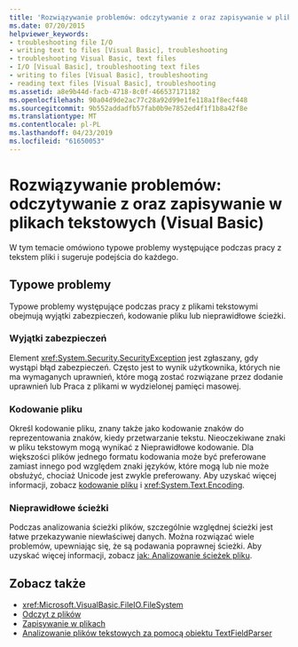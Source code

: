 ```yaml
---
title: 'Rozwiązywanie problemów: odczytywanie z oraz zapisywanie w plikach tekstowych (Visual Basic)'
ms.date: 07/20/2015
helpviewer_keywords:
- troubleshooting file I/O
- writing text to files [Visual Basic], troubleshooting
- troubleshooting Visual Basic, text files
- I/O [Visual Basic], troubleshooting text files
- writing to files [Visual Basic], troubleshooting
- reading text files [Visual Basic], troubleshooting
ms.assetid: a8e9b44d-facb-4718-8c0f-466537171182
ms.openlocfilehash: 90a04d9de2ac77c28a92d99e1fe118a1f8ecf448
ms.sourcegitcommit: 9b552addadfb57fab0b9e7852ed4f1f1b8a42f8e
ms.translationtype: MT
ms.contentlocale: pl-PL
ms.lasthandoff: 04/23/2019
ms.locfileid: "61650053"
---
```

# <a name="troubleshooting-reading-from-and-writing-to-text-files-visual-basic"></a>Rozwiązywanie problemów: odczytywanie z oraz zapisywanie w plikach tekstowych (Visual Basic)
W tym temacie omówiono typowe problemy występujące podczas pracy z tekstem pliki i sugeruje podejścia do każdego.  
  
## <a name="common-problems"></a>Typowe problemy  
 Typowe problemy występujące podczas pracy z plikami tekstowymi obejmują wyjątki zabezpieczeń, kodowanie pliku lub nieprawidłowe ścieżki.  
  
### <a name="security-exceptions"></a>Wyjątki zabezpieczeń  
 Element <xref:System.Security.SecurityException> jest zgłaszany, gdy wystąpi błąd zabezpieczeń. Często jest to wynik użytkownika, których nie ma wymaganych uprawnień, które mogą zostać rozwiązane przez dodanie uprawnień lub Praca z plikami w wydzielonej pamięci masowej.  
  
### <a name="file-encodings"></a>Kodowanie pliku  
 Określ kodowanie pliku, znany także jako kodowanie znaków do reprezentowania znaków, kiedy przetwarzanie tekstu. Nieoczekiwane znaki w pliku tekstowym mogą wynikać z Nieprawidłowe kodowanie. Dla większości plików jednego formatu kodowania może być preferowane zamiast innego pod względem znaki języków, które mogą lub nie może obsłużyć, chociaż Unicode jest zwykle preferowany. Aby uzyskać więcej informacji, zobacz [kodowanie pliku](../../../../visual-basic/developing-apps/programming/drives-directories-files/file-encodings.md) i <xref:System.Text.Encoding>.  
  
### <a name="incorrect-paths"></a>Nieprawidłowe ścieżki  
 Podczas analizowania ścieżki plików, szczególnie względnej ścieżki jest łatwe przekazywanie niewłaściwej danych. Można rozwiązać wiele problemów, upewniając się, że są podawania poprawnej ścieżki. Aby uzyskać więcej informacji, zobacz [jak: Analizowanie ścieżek pliku](../../../../visual-basic/developing-apps/programming/drives-directories-files/how-to-parse-file-paths.md).  
  
## <a name="see-also"></a>Zobacz także

- <xref:Microsoft.VisualBasic.FileIO.FileSystem>
- [Odczyt z plików](../../../../visual-basic/developing-apps/programming/drives-directories-files/reading-from-files.md)
- [Zapisywanie w plikach](../../../../visual-basic/developing-apps/programming/drives-directories-files/writing-to-files.md)
- [Analizowanie plików tekstowych za pomocą obiektu TextFieldParser](../../../../visual-basic/developing-apps/programming/drives-directories-files/parsing-text-files-with-the-textfieldparser-object.md)
